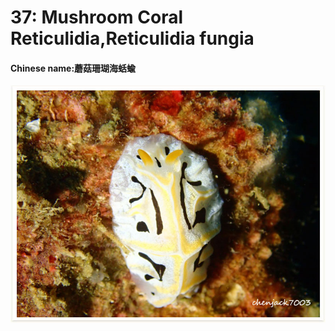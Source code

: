 # 37: Mushroom Coral Reticulidia,Reticulidia fungia

#### Chinese name:蘑菇珊瑚海蛞蝓

![](../../.gitbook/assets/mushroom-coral-reticulidia.jpg)

